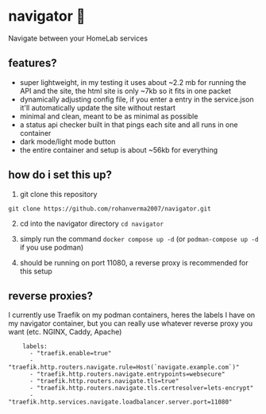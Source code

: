 # navigator 🧭
Navigate between your HomeLab services

## features?
- super lightweight, in my testing it uses about ~2.2 mb for running the API and the site, the html site is only ~7kb so it fits in one packet
- dynamically adjusting config file, if you enter a entry in the service.json it'll automatically update the site without restart
- minimal and clean, meant to be as minimal as possible
- a status api checker built in that pings each site and all runs in one container
- dark mode/light mode button
- the entire container and setup is about ~56kb for everything

## how do i set this up?
1. git clone this repository
```
git clone https://github.com/rohanverma2007/navigator.git
```
2. cd into the navigator directory `cd navigator`

3. simply run the command `docker compose up -d` (or `podman-compose up -d` if you use podman)

4. should be running on port 11080, a reverse proxy is recommended for this setup

## reverse proxies?
I currently use Traefik on my podman containers, heres the labels I have on my navigator container, but you can really use whatever reverse proxy you want (etc. NGINX, Caddy, Apache)
```
    labels:
      - "traefik.enable=true"
      - "traefik.http.routers.navigate.rule=Host(`navigate.example.com`)"
      - "traefik.http.routers.navigate.entrypoints=websecure"
      - "traefik.http.routers.navigate.tls=true"
      - "traefik.http.routers.navigate.tls.certresolver=lets-encrypt"
      - "traefik.http.services.navigate.loadbalancer.server.port=11080"
```
